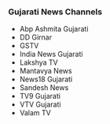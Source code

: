 

### Gujarati News Channels

- Abp Ashmita Gujarati<br>
- DD Girnar<br>
- GSTV<br>
- India News Gujarati<br>
- Lakshya TV<br>
- Mantavya News<br>
- News18 Gujarati<br>
- Sandesh News<br>
- TV9 Gujarati<br>
- VTV Gujarati<br>
- Valam TV<br>

